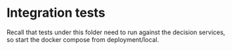 # Integration tests

Recall that tests under this folder need to run against the decision services, so start the docker compose from deployment/local.

